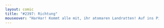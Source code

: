 ```yaml
---
layout: comic
title: "#2397: Richtung"
mouseover: "HarHar! Kommt alle mit, ihr atomaren Landratten! Auf ins Pirat-Ion!"
---
```


